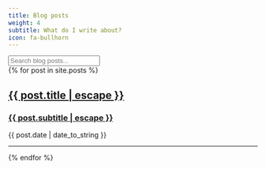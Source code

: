 ```yaml
---
title: Blog posts
weight: 4
subtitle: What do I write about?
icon: fa-bullhorn
---
```


<div class="container">
  <div class="form-group" id="search-container">
    <input class="form-control input-lg" type="text" id="search-input" placeholder="Search blog posts...">
  </div>

  <div class="col-lg-8 col-lg-offset-2 col-md-10 col-md-offset-1">
    {% for post in site.posts %}
      <div class="post-preview">
        <a href="{{post.url}}">
          <h2 class="post-title">
            {{ post.title | escape }}
          </h2>
          <h3 class="post-subtitle">
            {{ post.subtitle | escape }}
          </h3>
        </a>
        <p class="post-meta">
          {{ post.date | date_to_string }}
        </p>
      </div>
      <hr />
    {% endfor %}
  </div>
</div>

